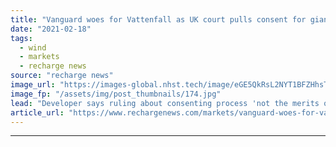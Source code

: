 ```yaml
---
title: "Vanguard woes for Vattenfall as UK court pulls consent for giant offshore wind project"
date: "2021-02-18"
tags: 
  - wind
  - markets
  - recharge news
source: "recharge news"
image_url: "https://images-global.nhst.tech/image/eGE5QkRsL2NYT1BFZHhsTnJsQ1RKWk1kcXYvTW41KzhNUmdselhhQkwxTT0=/nhst/binary/221c39a149392337c1560e230c291635"
image_fp: "/assets/img/post_thumbnails/174.jpg"
lead: "Developer says ruling about consenting process 'not the merits of our world-class 1.8GW project' and will hurt growth of sector off Britain"
article_url: "https://www.rechargenews.com/markets/vanguard-woes-for-vattenfall-as-uk-court-pulls-consent-for-giant-offshore-wind-project/2-1-965902"
---
```


---
